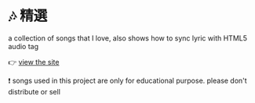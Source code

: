 :notes: 精選
========

a collection of songs that I love, also shows how to sync lyric with HTML5 audio tag

:point_right: [view the site](http://wayou.github.io/selected)

:exclamation: songs used in this project are only for educational purpose. please don't distribute or sell
